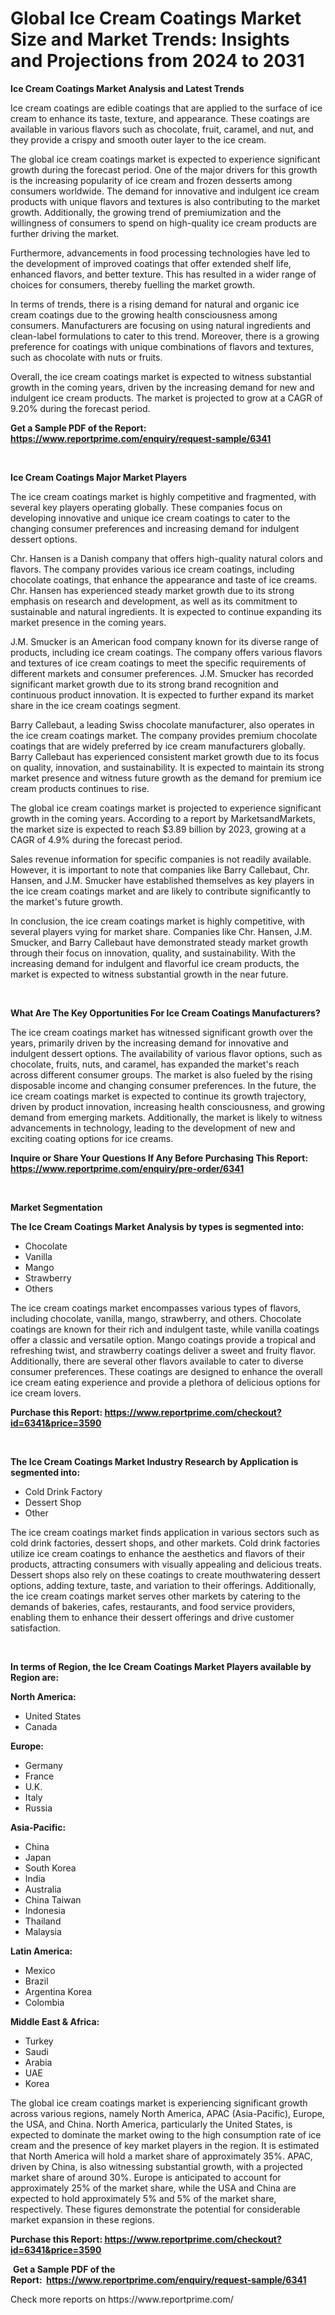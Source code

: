 <p><h1>Global Ice Cream Coatings Market Size and Market Trends: Insights and Projections from 2024 to 2031</h1></p><p><strong>Ice Cream Coatings Market Analysis and Latest Trends</strong></p>
<p><p>Ice cream coatings are edible coatings that are applied to the surface of ice cream to enhance its taste, texture, and appearance. These coatings are available in various flavors such as chocolate, fruit, caramel, and nut, and they provide a crispy and smooth outer layer to the ice cream.</p><p>The global ice cream coatings market is expected to experience significant growth during the forecast period. One of the major drivers for this growth is the increasing popularity of ice cream and frozen desserts among consumers worldwide. The demand for innovative and indulgent ice cream products with unique flavors and textures is also contributing to the market growth. Additionally, the growing trend of premiumization and the willingness of consumers to spend on high-quality ice cream products are further driving the market.</p><p>Furthermore, advancements in food processing technologies have led to the development of improved coatings that offer extended shelf life, enhanced flavors, and better texture. This has resulted in a wider range of choices for consumers, thereby fuelling the market growth.</p><p>In terms of trends, there is a rising demand for natural and organic ice cream coatings due to the growing health consciousness among consumers. Manufacturers are focusing on using natural ingredients and clean-label formulations to cater to this trend. Moreover, there is a growing preference for coatings with unique combinations of flavors and textures, such as chocolate with nuts or fruits.</p><p>Overall, the ice cream coatings market is expected to witness substantial growth in the coming years, driven by the increasing demand for new and indulgent ice cream products. The market is projected to grow at a CAGR of 9.20% during the forecast period.</p></p>
<p><strong>Get a Sample PDF of the Report:&nbsp; <a href="https://www.reportprime.com/enquiry/request-sample/6341">https://www.reportprime.com/enquiry/request-sample/6341</a></strong></p>
<p>&nbsp;</p>
<p><strong>Ice Cream Coatings Major Market Players</strong></p>
<p><p>The ice cream coatings market is highly competitive and fragmented, with several key players operating globally. These companies focus on developing innovative and unique ice cream coatings to cater to the changing consumer preferences and increasing demand for indulgent dessert options.</p><p>Chr. Hansen is a Danish company that offers high-quality natural colors and flavors. The company provides various ice cream coatings, including chocolate coatings, that enhance the appearance and taste of ice creams. Chr. Hansen has experienced steady market growth due to its strong emphasis on research and development, as well as its commitment to sustainable and natural ingredients. It is expected to continue expanding its market presence in the coming years.</p><p>J.M. Smucker is an American food company known for its diverse range of products, including ice cream coatings. The company offers various flavors and textures of ice cream coatings to meet the specific requirements of different markets and consumer preferences. J.M. Smucker has recorded significant market growth due to its strong brand recognition and continuous product innovation. It is expected to further expand its market share in the ice cream coatings segment.</p><p>Barry Callebaut, a leading Swiss chocolate manufacturer, also operates in the ice cream coatings market. The company provides premium chocolate coatings that are widely preferred by ice cream manufacturers globally. Barry Callebaut has experienced consistent market growth due to its focus on quality, innovation, and sustainability. It is expected to maintain its strong market presence and witness future growth as the demand for premium ice cream products continues to rise.</p><p>The global ice cream coatings market is projected to experience significant growth in the coming years. According to a report by MarketsandMarkets, the market size is expected to reach $3.89 billion by 2023, growing at a CAGR of 4.9% during the forecast period.</p><p>Sales revenue information for specific companies is not readily available. However, it is important to note that companies like Barry Callebaut, Chr. Hansen, and J.M. Smucker have established themselves as key players in the ice cream coatings market and are likely to contribute significantly to the market's future growth.</p><p>In conclusion, the ice cream coatings market is highly competitive, with several players vying for market share. Companies like Chr. Hansen, J.M. Smucker, and Barry Callebaut have demonstrated steady market growth through their focus on innovation, quality, and sustainability. With the increasing demand for indulgent and flavorful ice cream products, the market is expected to witness substantial growth in the near future.</p></p>
<p>&nbsp;</p>
<p><strong>What Are The Key Opportunities For Ice Cream Coatings Manufacturers?</strong></p>
<p><p>The ice cream coatings market has witnessed significant growth over the years, primarily driven by the increasing demand for innovative and indulgent dessert options. The availability of various flavor options, such as chocolate, fruits, nuts, and caramel, has expanded the market's reach across different consumer groups. The market is also fueled by the rising disposable income and changing consumer preferences. In the future, the ice cream coatings market is expected to continue its growth trajectory, driven by product innovation, increasing health consciousness, and growing demand from emerging markets. Additionally, the market is likely to witness advancements in technology, leading to the development of new and exciting coating options for ice creams.</p></p>
<p><strong>Inquire or Share Your Questions If Any Before Purchasing This Report: <a href="https://www.reportprime.com/enquiry/pre-order/6341">https://www.reportprime.com/enquiry/pre-order/6341</a></strong></p>
<p>&nbsp;</p>
<p><strong>Market Segmentation</strong></p>
<p><strong>The Ice Cream Coatings Market Analysis by types is segmented into:</strong></p>
<p><ul><li>Chocolate</li><li>Vanilla</li><li>Mango</li><li>Strawberry</li><li>Others</li></ul></p>
<p><p>The ice cream coatings market encompasses various types of flavors, including chocolate, vanilla, mango, strawberry, and others. Chocolate coatings are known for their rich and indulgent taste, while vanilla coatings offer a classic and versatile option. Mango coatings provide a tropical and refreshing twist, and strawberry coatings deliver a sweet and fruity flavor. Additionally, there are several other flavors available to cater to diverse consumer preferences. These coatings are designed to enhance the overall ice cream eating experience and provide a plethora of delicious options for ice cream lovers.</p></p>
<p><strong>Purchase this Report:&nbsp;<a href="https://www.reportprime.com/checkout?id=6341&price=3590">https://www.reportprime.com/checkout?id=6341&price=3590</a></strong></p>
<p>&nbsp;</p>
<p><strong>The Ice Cream Coatings Market Industry Research by Application is segmented into:</strong></p>
<p><ul><li>Cold Drink Factory</li><li>Dessert Shop</li><li>Other</li></ul></p>
<p><p>The ice cream coatings market finds application in various sectors such as cold drink factories, dessert shops, and other markets. Cold drink factories utilize ice cream coatings to enhance the aesthetics and flavors of their products, attracting consumers with visually appealing and delicious treats. Dessert shops also rely on these coatings to create mouthwatering dessert options, adding texture, taste, and variation to their offerings. Additionally, the ice cream coatings market serves other markets by catering to the demands of bakeries, cafes, restaurants, and food service providers, enabling them to enhance their dessert offerings and drive customer satisfaction.</p></p>
<p>&nbsp;</p>
<p><strong>In terms of Region, the Ice Cream Coatings Market Players available by Region are:</strong></p>
<p>
    <p> <strong> North America: </strong>
        <ul>
            <li>United States</li>
            <li>Canada</li>
        </ul>
        </p> 
    <p> <strong> Europe: </strong>
        <ul>
            <li>Germany</li>
            <li>France</li>
            <li>U.K.</li>
            <li>Italy</li>
            <li>Russia</li>
        </ul>
        </p> 
    <p> <strong> Asia-Pacific: </strong>
        <ul>
            <li>China</li>
            <li>Japan</li>
            <li>South Korea</li>
            <li>India</li>
            <li>Australia</li>
            <li>China Taiwan</li>
            <li>Indonesia</li>
            <li>Thailand</li>
            <li>Malaysia</li>
        </ul>
        </p> 
    <p> <strong> Latin America: </strong>
        <ul>
            <li>Mexico</li>
            <li>Brazil</li>
            <li>Argentina Korea</li>
            <li>Colombia</li>
        </ul>
        </p> 
    <p> <strong> Middle East & Africa: </strong>
        <ul>
            <li>Turkey</li>
            <li>Saudi</li>
            <li>Arabia</li>
            <li>UAE</li>
            <li>Korea</li>
        </ul>
    </p>
    </p>
<p><p>The global ice cream coatings market is experiencing significant growth across various regions, namely North America, APAC (Asia-Pacific), Europe, the USA, and China. North America, particularly the United States, is expected to dominate the market owing to the high consumption rate of ice cream and the presence of key market players in the region. It is estimated that North America will hold a market share of approximately 35%. APAC, driven by China, is also witnessing substantial growth, with a projected market share of around 30%. Europe is anticipated to account for approximately 25% of the market share, while the USA and China are expected to hold approximately 5% and 5% of the market share, respectively. These figures demonstrate the potential for considerable market expansion in these regions.</p></p>
<p><strong>Purchase this Report: <a href="https://www.reportprime.com/checkout?id=6341&price=3590">https://www.reportprime.com/checkout?id=6341&price=3590</a></strong></p>
<p>&nbsp;<strong>Get a Sample PDF of the Report:&nbsp;&nbsp;<a href="https://www.reportprime.com/enquiry/request-sample/6341">https://www.reportprime.com/enquiry/request-sample/6341</a></strong></p>
<p><strong></strong></p>
<p>Check more reports on https://www.reportprime.com/</p>